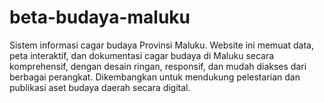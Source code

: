 # beta-budaya-maluku
Sistem informasi cagar budaya Provinsi Maluku. Website ini memuat data, peta interaktif, dan dokumentasi cagar budaya di Maluku secara komprehensif, dengan desain ringan, responsif, dan mudah diakses dari berbagai perangkat. Dikembangkan untuk mendukung pelestarian dan publikasi aset budaya daerah secara digital.

